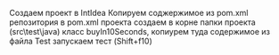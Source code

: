 Создаем проект в IntIdea
Копируем соджержимое из pom.xml репозитория в pom.xml проекта
создаем в корне папки проекта (src\test\java) класс buyIn10Seconds, копиурем туда содержимое из файла Test
запускаем тест (Shift+f10)
